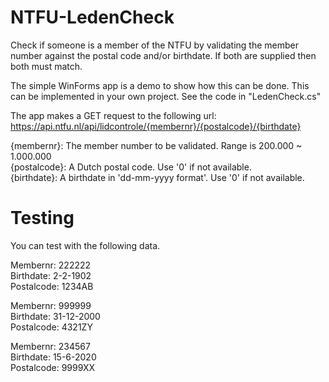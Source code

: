 # NTFU-LedenCheck
 Check if someone is a member of the NTFU by validating the member number against the postal code and/or birthdate. If both are supplied then both must match.
 
 The simple WinForms app is a demo to show how this can be done. This can be implemented in your own project. See the code in "LedenCheck.cs"

The app makes a GET request to the following url: https://api.ntfu.nl/api/lidcontrole/{membernr}/{postalcode}/{birthdate}

{membernr}: The member number to be validated. Range is 200.000 ~ 1.000.000\
{postalcode}: A Dutch postal code. Use '0' if not available.\
{birthdate}: A birthdate in 'dd-mm-yyyy format'. Use '0' if not available.


# Testing
You can test with the following data.

Membernr:   222222\
Birthdate:  2-2-1902\
Postalcode: 1234AB

Membernr:   999999\
Birthdate:  31-12-2000\
Postalcode: 4321ZY

Membernr:   234567\
Birthdate:  15-6-2020\
Postalcode: 9999XX 
